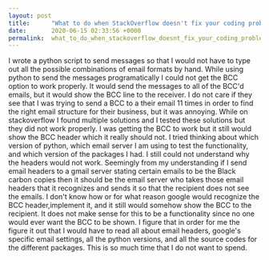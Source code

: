 ```yaml
---
layout: post
title:      "What to do when StackOverflow doesn't fix your coding problem?"
date:       2020-06-15 02:33:56 +0000
permalink:  what_to_do_when_stackoverflow_doesnt_fix_your_coding_problem
---
```



I wrote a python script to send messages so that I would not have to type out all the possible combinations of email formats by hand. While using python to send the messages programatically I could not get the BCC option to work properly. It would send the messages to all of the BCC'd emails, but it would show the BCC line to the receiver. I do not care if they see that I was trying to send a BCC to a their email 11 times in order to find the right email structure for their business, but it was annoying. While on stackoverflow I found multiple solutions and I tested these solutions but they did not work properly. I was getting the BCC to work but it still would show the BCC header which it really should not. I tried thinking about which version of python, which email server I am using to test the functionality, and which version of the packages I had. I still could not understand why the headers would not work. Seemingly from my understanding if I send email headers to a gmail server stating certain emails to be the Black carbon copies then it should be the email server who takes those email headers that it recognizes and sends it so that the recipient does not see the emails. I don't know how or for what reason google would recognize the BCC header,implement it, and it still would somehow show the BCC to the recipient. It does not make sense for this to be a functionality since no one would ever want the BCC to be shown. I figure that in order for me the figure it out that I would have to read all about email headers, google's specific email settings, all the python versions, and all the source codes for the different packages. This is so much time that I do not want to spend. 
